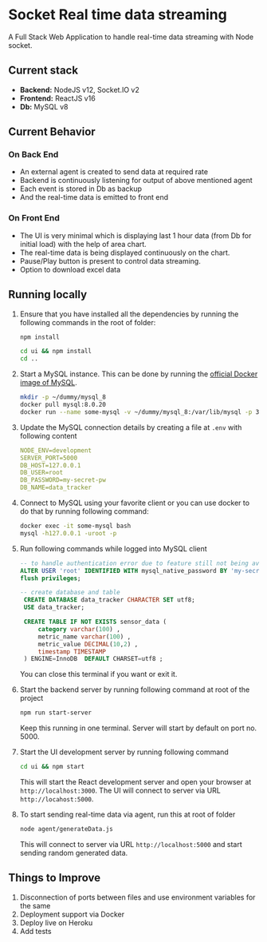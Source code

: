 # Socket Real time data streaming

A Full Stack Web Application to handle real-time data streaming with Node socket.

## Current stack

- **Backend:** NodeJS v12, Socket.IO v2
- **Frontend:** ReactJS v16
- **Db:** MySQL v8

## Current Behavior

### On Back End

- An external agent is created to send data at required rate
- Backend is continuously listening for output of above mentioned agent
- Each event is stored in Db as backup
- And the real-time data is emitted to front end

### On Front End

- The UI is very minimal which is displaying last 1 hour data (from Db for initial load) with the help of area chart.
- The real-time data is being displayed continuously on the chart.
- Pause/Play button is present to control data streaming.
- Option to download excel data

## Running locally

1. Ensure that you have installed all the dependencies by running the following commands in the root of folder:

   ```bash
   npm install

   cd ui && npm install
   cd ..
   ```

2. Start a MySQL instance. This can be done by running the [official Docker image of MySQL](https://hub.docker.com/_/mysql).

   ```bash
   mkdir -p ~/dummy/mysql_8
   docker pull mysql:8.0.20
   docker run --name some-mysql -v ~/dummy/mysql_8:/var/lib/mysql -p 3306:3306 -e MYSQL_ROOT_PASSWORD=my-secret-pw -d mysql:8.0.20
   ```

3. Update the MySQL connection details by creating a file at `.env` with following content

   ```yaml
   NODE_ENV=development
   SERVER_PORT=5000
   DB_HOST=127.0.0.1
   DB_USER=root
   DB_PASSWORD=my-secret-pw
   DB_NAME=data_tracker
   ```

4. Connect to MySQL using your favorite client or you can use docker to do that by running following command:

   ```bash
   docker exec -it some-mysql bash
   mysql -h127.0.0.1 -uroot -p
   ```

5. Run following commands while logged into MySQL client

   ```sql
   -- to handle authentication error due to feature still not being available in node mysql driver
   ALTER USER 'root' IDENTIFIED WITH mysql_native_password BY 'my-secret-pw';
   flush privileges;

   -- create database and table
    CREATE DATABASE data_tracker CHARACTER SET utf8;
    USE data_tracker;

    CREATE TABLE IF NOT EXISTS sensor_data (
        category varchar(100) ,
        metric_name varchar(100) ,
        metric_value DECIMAL(10,2) ,
        timestamp TIMESTAMP
    ) ENGINE=InnoDB  DEFAULT CHARSET=utf8 ;
   ```

   You can close this terminal if you want or exit it.

6. Start the backend server by running following command at root of the project

   ```bash
   npm run start-server
   ```

   Keep this running in one terminal. Server will start by default on port no. 5000.

7. Start the UI development server by running following command

   ```bash
   cd ui && npm start
   ```

   This will start the React development server and open your browser at `http://localhost:3000`. The UI will connect to server via URL `http://locahost:5000`.

8. To start sending real-time data via agent, run this at root of folder

   ```bash
   node agent/generateData.js
   ```

   This will connect to server via URL `http://localhost:5000` and start sending random generated data.

## Things to Improve

1. Disconnection of ports between files and use environment variables for the same
2. Deployment support via Docker
3. Deploy live on Heroku
4. Add tests
